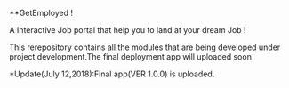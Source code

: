 **GetEmployed !

 A Interactive Job portal that help you to land at your dream Job !


This rerepository contains all the  modules that are being developed under project development.The final deployment app will uploaded soon

*Update(July 12,2018):Final app(VER 1.0.0) is uploaded.
